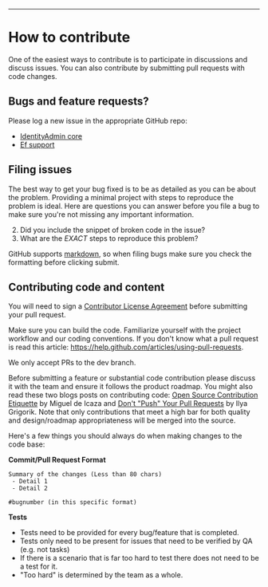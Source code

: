 

----------
# How to contribute

One of the easiest ways to contribute is to participate in discussions and discuss issues. You can also contribute by submitting pull requests with code changes.


## Bugs and feature requests?
Please log a new issue in the appropriate GitHub repo:

* [IdentityAdmin core](https://github.com/IdentityServer/IdentityServer3.Admin)
* [Ef support](https://github.com/IdentityServer/IdentityServer3.Admin.EntityFramework)


## Filing issues
The best way to get your bug fixed is to be as detailed as you can be about the problem.
Providing a minimal project with steps to reproduce the problem is ideal.
Here are questions you can answer before you file a bug to make sure you're not missing any important information.

2. Did you include the snippet of broken code in the issue?
3. What are the *EXACT* steps to reproduce this problem?

GitHub supports [markdown](http://github.github.com/github-flavored-markdown/), so when filing bugs make sure you check the formatting before clicking submit.


## Contributing code and content
You will need to sign a [Contributor License Agreement](https://cla.dotnetfoundation.org/) before submitting your pull request. 

Make sure you can build the code. Familiarize yourself with the project workflow and our coding conventions. If you don't know what a pull request is read this article: https://help.github.com/articles/using-pull-requests.

We only accept PRs to the dev branch.

Before submitting a feature or substantial code contribution please discuss it with the team and ensure it follows the product roadmap. You might also read these two blogs posts on contributing code: [Open Source Contribution Etiquette](http://tirania.org/blog/archive/2010/Dec-31.html) by Miguel de Icaza and [Don't "Push" Your Pull Requests](http://www.igvita.com/2011/12/19/dont-push-your-pull-requests/) by Ilya Grigorik. Note that only contributions that meet a high bar for both quality and design/roadmap appropriateness will be merged into the source.

Here's a few things you should always do when making changes to the code base:

**Commit/Pull Request Format**

```
Summary of the changes (Less than 80 chars)
 - Detail 1
 - Detail 2

#bugnumber (in this specific format)
```

**Tests**

-  Tests need to be provided for every bug/feature that is completed.
-  Tests only need to be present for issues that need to be verified by QA (e.g. not tasks)
-  If there is a scenario that is far too hard to test there does not need to be a test for it.
  - "Too hard" is determined by the team as a whole.

